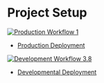 # Project Setup

[![Production Workflow 1](https://github.com/EllisBallard1/IS218-Final-Project-EB/actions/workflows/prod.yml/badge.svg)](https://github.com/EllisBallard1/IS218-Final-Project-EB/actions/workflows/prod.yml)

* [Production Deployment](https://eab4-prod-proj4.herokuapp.com/)


[![Development Workflow 3.8](https://github.com/EllisBallard1/IS218-Final-Project-EB/actions/workflows/dev.yml/badge.svg)](https://github.com/EllisBallard1/IS218-Final-Project-EB/actions/workflows/dev.yml)

* [Developmental Deployment](https://eab4-dev-proj4.herokuapp.com/)
